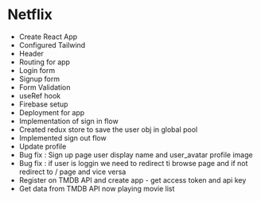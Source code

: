 # Netflix

- Create React App
- Configured Tailwind
- Header
- Routing for app
- Login form
- Signup form
- Form Validation
- useRef hook
- Firebase setup
- Deployment for app
- Implementation of sign in flow
- Created redux store to save the user obj in global pool
- Implemented sign out flow
- Update profile
- Bug fix : Sign up page user display name and user_avatar profile image
- Bug fix : if user is loggin we need to redirect ti browse page and if not redirect to / page and vice versa
- Register on TMDB API and create app - get access token and api key
- Get data from TMDB API now playing movie list 